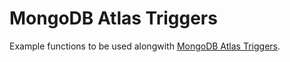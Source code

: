 # MongoDB Atlas Triggers

Example functions to be used alongwith [MongoDB Atlas Triggers](https://www.mongodb.com/docs/atlas/app-services/triggers/). 

